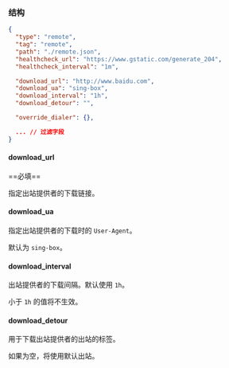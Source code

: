 ### 结构

```json
{
  "type": "remote",
  "tag": "remote",
  "path": "./remote.json",
  "healthcheck_url": "https://www.gstatic.com/generate_204",
  "healthcheck_interval": "1m",

  "download_url": "http://www.baidu.com",
  "download_ua": "sing-box",
  "download_interval": "1h",
  "download_detour": "",

  "override_dialer": {},

  ... // 过滤字段
}
```

#### download_url

==必填==

指定出站提供者的下载链接。

#### download_ua

指定出站提供者的下载时的 `User-Agent`。

默认为 `sing-box`。

#### download_interval

出站提供者的下载间隔。默认使用 `1h`。

小于 `1h` 的值将不生效。

#### download_detour

用于下载出站提供者的出站的标签。

如果为空，将使用默认出站。
